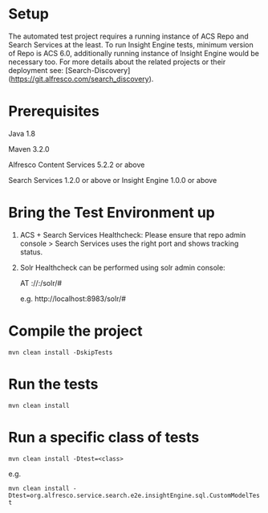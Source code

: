 # Setup
The automated test project requires a running instance of ACS Repo and Search Services at the least.
To run Insight Engine tests, minimum version of Repo is ACS 6.0, additionally running instance of Insight Engine would be necessary too.
For more details about the related projects or their deployment see: [Search-Discovery] (https://git.alfresco.com/search_discovery).

# Prerequisites
Java 1.8

Maven 3.2.0

Alfresco Content Services 5.2.2 or above

Search Services 1.2.0 or above or Insight Engine 1.0.0 or above

# Bring the Test Environment up

1. ACS + Search Services Healthcheck: Please ensure that repo admin console > Search Services uses the right port and shows tracking status.
    
2. Solr Healthcheck can be performed using solr admin console:

    AT <protocol>://<repo-host-ip>:<solr-port>/solr/#

    e.g. http://localhost:8983/solr/#

# Compile the project
`mvn clean install -DskipTests`

# Run the tests
`mvn clean install`

# Run a specific class of tests
`mvn clean install -Dtest=<class>`

e.g.

`mvn clean install -Dtest=org.alfresco.service.search.e2e.insightEngine.sql.CustomModelTest`

